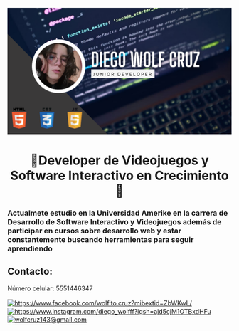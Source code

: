 ![Banner](./Imagenes/Banner.png)

<center> <h1>🐺Developer de Videojuegos y Software Interactivo en Crecimiento🐺</h1> </center>


### Actualmete estudio en la Universidad Amerike en la carrera de **Desarrollo de Software Interactivo y Videojuegos**  además de participar en cursos sobre desarrollo web y estar constantemente buscando herramientas para seguir aprendiendo

<h2 align="left">Contacto:</h2>


Número celular: 5551446347

<a href="https://www.facebook.com/wolfito.cruz?mibextid=ZbWKwL" target="blank"><img align="center" src="https://raw.githubusercontent.com/rahuldkjain/github-profile-readme-generator/master/src/images/icons/Social/facebook.svg" alt="https://www.facebook.com/wolfito.cruz?mibextid=ZbWKwL/" height="40"  /></a>
<a href="https://www.instagram.com/diego_wolfff?igsh=ajd5cjM1OTBxdHFu" target="blank"><img align="center" src="https://raw.githubusercontent.com/rahuldkjain/github-profile-readme-generator/master/src/images/icons/Social/instagram.svg" alt="https://www.instagram.com/diego_wolfff?igsh=ajd5cjM1OTBxdHFu" height="40" /></a>
<a href="wolfcruz143@gmail.com" target="blank"><img align="center" src="https://ams3.digitaloceanspaces.com/graffica/2021/06/logogmailgrafica-1-1024x576.png" alt="wolfcruz143@gmail.com" height="40" /></a>
</p>